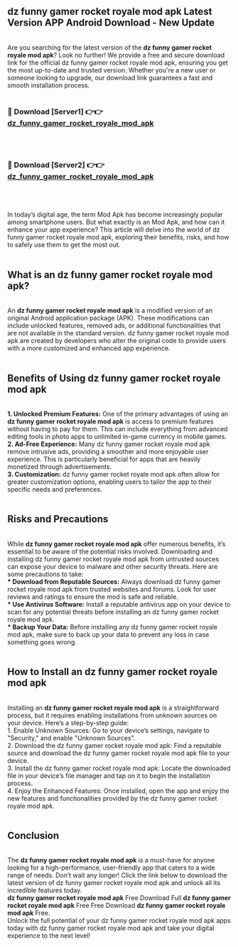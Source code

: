 ## dz funny gamer rocket royale mod apk Latest Version APP Android Download - New Update
<br>
Are you searching for the latest version of the <strong>dz funny gamer rocket royale mod apk</strong>? Look no further! We provide a free and secure download link for the official dz funny gamer rocket royale mod apk, ensuring you get the most up-to-date and trusted version. Whether you're a new user or someone looking to upgrade, our download link guarantees a fast and smooth installation process.
<br>
<br>
<h3>🔴 Download [Server1] 👉👉 <a href="https://modyolo.store/dz+funny+gamer+rocket+royale+mod+apk">dz_funny_gamer_rocket_royale_mod_apk</a></h3><br>
<br>
<h3>🔴 Download [Server2] 👉👉 <a href="https://modyolo.store/dz+funny+gamer+rocket+royale+mod+apk">dz_funny_gamer_rocket_royale_mod_apk</a></h3><br>
<br>
<br>
In today’s digital age, the term Mod Apk has become increasingly popular among smartphone users. But what exactly is an Mod Apk, and how can it enhance your app experience? This article will delve into the world of dz funny gamer rocket royale mod apk, exploring their benefits, risks, and how to safely use them to get the most out.
<br>
<br>
<h2>What is an dz funny gamer rocket royale mod apk?</h2>
<br>
An <strong>dz funny gamer rocket royale mod apk</strong> is a modified version of an original Android application package (APK). These modifications can include unlocked features, removed ads, or additional functionalities that are not available in the standard version. dz funny gamer rocket royale mod apk are created by developers who alter the original code to provide users with a more customized and enhanced app experience.
<br>
<br>
<h2>Benefits of Using dz funny gamer rocket royale mod apk</h2>
<br>
<strong> 1. Unlocked Premium Features:</strong> One of the primary advantages of using an <strong>dz funny gamer rocket royale mod apk</strong> is access to premium features without having to pay for them. This can include everything from advanced editing tools in photo apps to unlimited in-game currency in mobile games.
<br>
<strong> 2. Ad-Free Experience:</strong> Many dz funny gamer rocket royale mod apk remove intrusive ads, providing a smoother and more enjoyable user experience. This is particularly beneficial for apps that are heavily monetized through advertisements.
<br>
<strong> 3. Customization:</strong> dz funny gamer rocket royale mod apk often allow for greater customization options, enabling users to tailor the app to their specific needs and preferences.
<br>
<br>
<h2>Risks and Precautions</h2>
<br>
While <strong>dz funny gamer rocket royale mod apk</strong> offer numerous benefits, it’s essential to be aware of the potential risks involved. Downloading and installing dz funny gamer rocket royale mod apk from untrusted sources can expose your device to malware and other security threats. Here are some precautions to take:
<br>
<strong> * Download from Reputable Sources:</strong> Always download dz funny gamer rocket royale mod apk from trusted websites and forums. Look for user reviews and ratings to ensure the mod is safe and reliable.
<br>
<strong> * Use Antivirus Software:</strong> Install a reputable antivirus app on your device to scan for any potential threats before installing an dz funny gamer rocket royale mod apk.
<br>
<strong> * Backup Your Data:</strong> Before installing any dz funny gamer rocket royale mod apk, make sure to back up your data to prevent any loss in case something goes wrong.
<br>
<br>
<h2>How to Install an dz funny gamer rocket royale mod apk</h2>
<br>
Installing an <strong>dz funny gamer rocket royale mod apk</strong> is a straightforward process, but it requires enabling installations from unknown sources on your device. Here’s a step-by-step guide:
<br>
 1. Enable Unknown Sources: Go to your device’s settings, navigate to "Security," and enable "Unknown Sources".
<br>
 2. Download the dz funny gamer rocket royale mod apk: Find a reputable source and download the dz funny gamer rocket royale mod apk file to your device.
<br>
 3. Install the dz funny gamer rocket royale mod apk: Locate the downloaded file in your device’s file manager and tap on it to begin the installation process.
<br>
 4. Enjoy the Enhanced Features: Once installed, open the app and enjoy the new features and functionalities provided by the dz funny gamer rocket royale mod apk.
<br>
<br>
<h2><strong>Conclusion</strong></h2>
<br>
The <strong>dz funny gamer rocket royale mod apk</strong> is a must-have for anyone looking for a high-performance, user-friendly app that caters to a wide range of needs. Don’t wait any longer! Click the link below to download the latest version of dz funny gamer rocket royale mod apk and unlock all its incredible features today.
<br>
<strong>dz funny gamer rocket royale mod apk</strong> Free Download Full <strong>dz funny gamer rocket royale mod apk</strong> Free Free Download <strong>dz funny gamer rocket royale mod apk</strong> Free.
<br>
Unlock the full potential of your dz funny gamer rocket royale mod apk apps today with dz funny gamer rocket royale mod apk and take your digital experience to the next level!